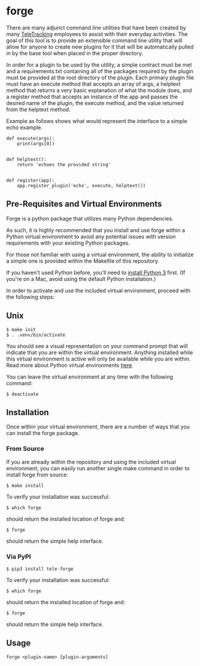 # forge

There are many adjunct command line utilities that have been created by many [TeleTracking](https://www.teletracking.com)
employees to assist with their everyday activities.
The goal of this tool is to provide an extensible command line utility that will allow
for anyone to create new plugins for it that will be automatically pulled in by the
base tool when placed in the proper directory.

In order for a plugin to be used by the utility, a simple contract must be met and a requirements.txt containing all of the packages required by the plugin must be provided at the root directory of the plugin.
Each primary plugin file must have an execute method that accepts an array of args,
a helptext method that returns a very basic explanation of what the module does,
and a register method that accepts an instance of the app and passes the desired name of
the plugin, the execute method, and the value returned from the helptext method.

Example as follows shows what would represent the interface to a simple echo example.

```
def execute(args):
    print(args[0])


def helptext():
    return 'echoes the provided string'


def register(app):
    app.register_plugin('echo', execute, helptext())
```

## Pre-Requisites and Virtual Environments
Forge is a python package that utilizes many Python dependencies.

As such, it is highly recommended that you install and use forge within a Python virtual environment to avoid any potential issues with version requirements with your existing Python packages.

For those not familiar with using a virtual environment, the ability to initialize a simple one is provided within the Makefile of this repository.

If you haven't used Python before, you'll need to [install Python 3](https://docs.python-guide.org/starting/installation/) first. (If you're on a Mac, avoid using the default Python installation.)

In order to activate and use the included virtual environment, proceed with the following steps:

## Unix
```
$ make init
$ . .venv/bin/activate
```

You should see a visual representation on your command prompt that will indicate that you are within the virtual environment.
Anything installed while this virtual environment is active will only be available while you are within. Read more about Python virtual environments [here](https://realpython.com/python-virtual-environments-a-primer/).

You can leave the virtual environment at any time with the following command:
```
$ deactivate
```

## Installation
Once within your virtual environment, there are a number of ways that you can install the forge package.

### From Source
If you are already within the repository and using the included virtual environment, you can easily run another single make command in order to install forge from source:

```
$ make install
```

To verify your installation was successful:
```
$ which forge
```
should return the installed location of forge and:
```
$ forge
```
should return the simple help interface.

### Via PyPI

```
$ pip3 install tele-forge
```

To verify your installation was successful:
```
$ which forge
```
should return the installed location of forge and:
```
$ forge
```
should return the simple help interface.




## Usage
```
forge <plugin-name> [plugin-arguments]
```
